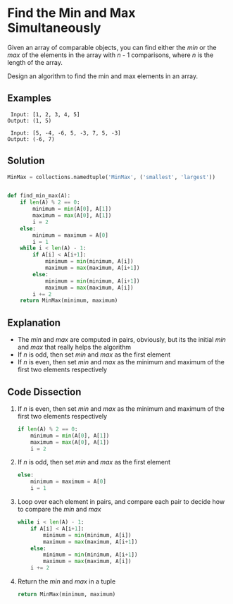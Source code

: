 # Find the Min and Max Simultaneously
Given an array of comparable objects, you can find either the _min_ or the _max_ of the elements in the array with _n_ - 1 comparisons, where _n_ is the length of the array.

Design an algorithm to find the min and max elements in an array.

## Examples
```
 Input: [1, 2, 3, 4, 5]
Output: (1, 5)

 Input: [5, -4, -6, 5, -3, 7, 5, -3]
Output: (-6, 7)
```

## Solution
```python
MinMax = collections.namedtuple('MinMax', ('smallest', 'largest'))


def find_min_max(A):
    if len(A) % 2 == 0:
        minimum = min(A[0], A[1])
        maximum = max(A[0], A[1])
        i = 2
    else:
        minimum = maximum = A[0]
        i = 1
    while i < len(A) - 1:
        if A[i] < A[i+1]:
            minimum = min(minimum, A[i])
            maximum = max(maximum, A[i+1])
        else:
            minimum = min(minimum, A[i+1])
            maximum = max(maximum, A[i])
        i += 2
    return MinMax(minimum, maximum)
```

## Explanation
* The _min_ and _max_ are computed in pairs, obviously, but its the initial _min_ and _max_ that really helps the algorithm
* If _n_ is odd, then set _min_ and _max_ as the first element
* If _n_ is even, then set _min_ and _max_ as the minimum and maximum of the first two elements respectively

## Code Dissection
1. If _n_ is even, then set _min_ and _max_ as the minimum and maximum of the first two elements respectively
    ```python
    if len(A) % 2 == 0:
        minimum = min(A[0], A[1])
        maximum = max(A[0], A[1])
        i = 2
    ```
2. If _n_ is odd, then set _min_ and _max_ as the first element
    ```python
    else:
        minimum = maximum = A[0]
        i = 1
    ```
3. Loop over each element in pairs, and compare each pair to decide how to compare the _min_ and _max_
    ```python
    while i < len(A) - 1:
        if A[i] < A[i+1]:
            minimum = min(minimum, A[i])
            maximum = max(maximum, A[i+1])
        else:
            minimum = min(minimum, A[i+1])
            maximum = max(maximum, A[i])
        i += 2
    ```
4. Return the _min_ and _max_ in a tuple
    ```python
    return MinMax(minimum, maximum)
    ```